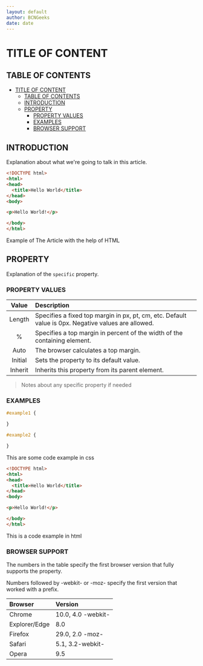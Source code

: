 ```yaml
---
layout: default
author: BCNGeeks
date: date
---
```


# TITLE OF CONTENT

## TABLE OF CONTENTS

- [TITLE OF CONTENT](#title-of-content)
  - [TABLE OF CONTENTS](#table-of-contents)
  - [INTRODUCTION](#introduction)
  - [PROPERTY](#property)
    - [PROPERTY VALUES](#property-values)
    - [EXAMPLES](#examples)
    - [BROWSER SUPPORT](#browser-support)

## INTRODUCTION

Explanation about what we're going to talk in this article.

```HTML
<!DOCTYPE html>
<html>
<head>
  <title>Hello World</title>
</head>
<body>

<p>Hello World!</p>

</body>
</html>
```

Example of The Article with the help of HTML

## PROPERTY

Explanation of the `specific` property.

### PROPERTY VALUES

| Value   | Description                                     |
|:-------:|:------------------------------------------------|
| Length  | Specifies a fixed top margin in px, pt, cm, etc. Default value is 0px. Negative values are allowed. |
| %       | Specifies a top margin in percent of the width of the containing element. |
| Auto    | The browser calculates a top margin.            |
| Initial | Sets the property to its default value.         |
| Inherit | Inherits this property from its parent element. |

> Notes about any specific property if needed

### EXAMPLES

```CSS
#example1 {

}

#example2 {

}


```

This are some code example in css

```HTML
<!DOCTYPE html>
<html>
<head>
  <title>Hello World</title>
</head>
<body>

<p>Hello World!</p>

</body>
</html>
```

This is a code example in html

### BROWSER SUPPORT

The numbers in the table specify the first browser version that fully supports the property.

Numbers followed by -webkit- or -moz- specify the first version that worked with a prefix.

| Browser       | Version            |
|:--------------|:-------------------|
| Chrome        | 10.0, 4.0 -webkit- |
| Explorer/Edge | 8.0                |
| Firefox       | 29.0, 2.0 -moz-    |
| Safari        | 5.1, 3.2-webkit-   |
| Opera         | 9.5                |
